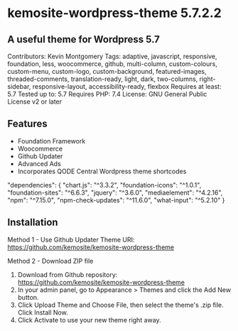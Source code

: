 # kemosite-wordpress-theme 5.7.2.2
## A useful theme for Wordpress 5.7

Contributors: Kevin Montgomery
Tags: adaptive, javascript, responsive, foundation, less, woocommerce, github, multi-column, custom-colours, custom-menu, custom-logo, custom-background, featured-images, threaded-comments, translation-ready, light, dark, two-columns, right-sidebar, responsive-layout, accessibility-ready, flexbox
Requires at least: 5.7
Tested up to: 5.7
Requires PHP: 7.4
License: GNU General Public License v2 or later

## Features
 - Foundation Framework
 - Woocommerce
 - Github Updater
 - Advanced Ads
 - Incorporates QODE Central Wordpress theme shortcodes

"dependencies": {
    "chart.js": "^3.3.2",
    "foundation-icons": "^1.0.1",
    "foundation-sites": "^6.6.3",
    "jquery": "^3.6.0",
    "mediaelement": "^4.2.16",
    "npm": "^7.15.0",
    "npm-check-updates": "^11.6.0",
    "what-input": "^5.2.10"
  }

## Installation
Method 1 - Use Github Updater
Theme URI: https://github.com/kemosite/kemosite-wordpress-theme

Method 2 - Download ZIP file
1. Download from Github repository: https://github.com/kemosite/kemosite-wordpress-theme
2. In your admin panel, go to Appearance > Themes and click the Add New button.
3. Click Upload Theme and Choose File, then select the theme's .zip file. Click Install Now.
4. Click Activate to use your new theme right away.
